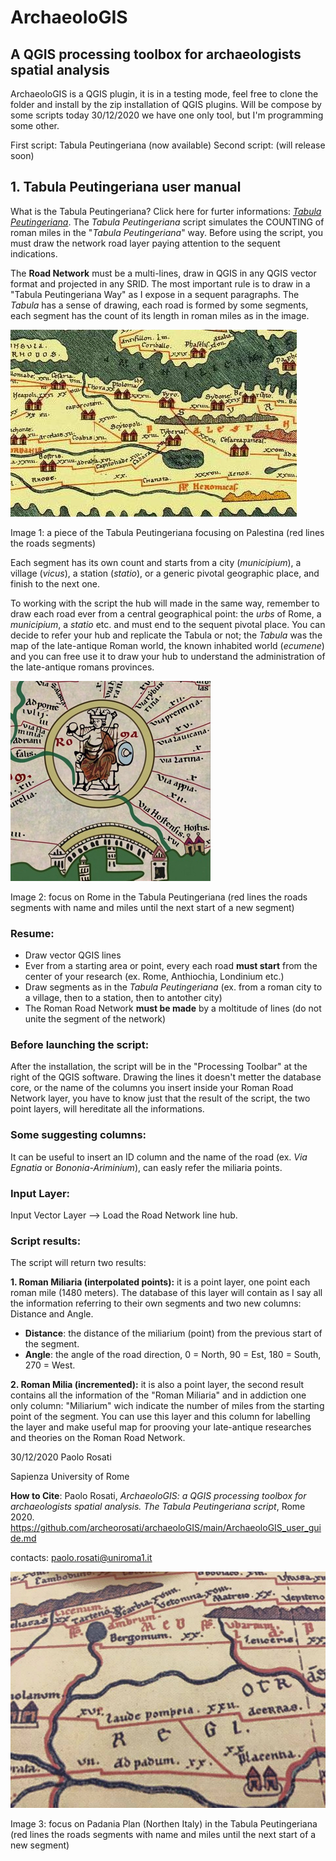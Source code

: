 # ArchaeoloGIS
## A QGIS processing toolbox for archaeologists spatial analysis

ArchaeoloGIS is a QGIS plugin, it is in a testing mode, feel free to clone the folder and install by the zip installation of QGIS plugins. 
Will be compose by some scripts today 30/12/2020 we have one only tool, but I'm programming some other.

First script: Tabula Peutingeriana (now available)
Second script: (will release soon)


## 1. Tabula Peutingeriana user manual

What is the Tabula Peutingeriana? Click here for furter informations: [*Tabula Peutingeriana*](https://en.wikipedia.org/wiki/Tabula_Peutingeriana).
The *Tabula Peutingeriana* script simulates the COUNTING of roman miles in the "*Tabula Peutingeriana*" way.
Before using the script, you must draw the network road layer paying attention to the sequent indications.

The **Road Network** must be a multi-lines, draw in QGIS in any QGIS vector format and projected in any SRID. 
The most important rule is to draw in a "Tabula Peutingeriana Way" as I expose in a sequent paragraphs. 
The *Tabula* has a sense of drawing, each road is formed by some segments, each segment has the count of its length in roman miles as in the image.

![Tabula Peutingeriana](https://github.com/archeorosati/archaeoloGIS/blob/main/Images/tabula-peutingeriana.jpg)

Image 1: a piece of the Tabula Peutingeriana focusing on Palestina (red lines the roads segments)

Each segment has its own count and starts from a city (*municipium*), a village (*vicus*), a station (*statio*), or a generic pivotal geographic place, and finish to the next one.

To working with the script the hub will made in the same way, remember to draw each road ever from a central geographical point: the *urbs* of Rome, a *municipium*, a *statio* etc. and must end to the sequent pivotal place. You can decide to refer your hub and replicate the Tabula or not; the *Tabula* was the map of the late-antique Roman world, the known inhabited world (*ecumene*) and you can free use it to draw your hub to understand the administration of the late-antique romans provinces.

![Tabula Peutingeriana2](https://github.com/archeorosati/archaeoloGIS/blob/main/Images/tp_roma_vs.jpg)

Image 2: focus on Rome in the Tabula Peutingeriana (red lines the roads segments with name and miles until the next start of a new segment)

### Resume:
- Draw vector QGIS lines
- Ever from a starting area or point, every each road **must start** from the center of your research (ex. Rome, Anthiochia, Londinium etc.)
- Draw segments as in the *Tabula Peutingeriana* (ex. from a roman city to a village, then to a station, then to antother city)
- The Roman Road Network **must be made** by a moltitude of lines (do not unite the segment of the network)  

### Before launching the script:
After the installation, the script will be in the "Processing Toolbar" at the right of the QGIS software.
Drawing the lines it doesn't metter the database core, or the name of the columns you insert inside your Roman Road Network layer, you have to know just that the result of the script, the two point layers, will hereditate all the informations. 

### Some suggesting columns: 
It can be useful to insert an ID column and the name of the road (ex. *Via Egnatia* or *Bononia-Ariminium*), can easly refer the miliaria points.

### Input Layer:
Input Vector Layer --> Load the Road Network line hub.

### Script results:
The script will return two results:

**1. Roman Miliaria (interpolated points):** 
it is a point layer, one point each roman mile (1480 meters). The database of this layer will contain as I say all the information referring to their own segments and two new columns: Distance and Angle.
 - **Distance**: the distance of the miliarium (point) from the previous start of the segment.
 - **Angle**: the angle of the road direction, 0 = North, 90 = Est, 180 = South, 270 = West.
 
**2. Roman Milia (incremented):**
it is also a point layer, the second result contains all the information of the "Roman Miliaria" and in addiction one only column: "Miliarium" wich indicate the number of miles from the starting point of the segment. You can use this layer and this column for labelling the layer and make useful map for prooving your late-antique researches and theories on the Roman Road Network.

30/12/2020 Paolo Rosati

Sapienza University of Rome

**How to Cite**: 
Paolo Rosati, *ArchaeoloGIS: a QGIS processing toolbox for archaeologists spatial analysis. The Tabula Peutingeriana script*, Rome 2020.
https://github.com/archeorosati/archaeoloGIS/main/ArchaeoloGIS_user_guide.md

contacts: paolo.rosati@uniroma1.it

![Tabula Peutingeriana2](https://github.com/archeorosati/archaeoloGIS/blob/main/Images/18983388_1549968645076978_902180483_n.jpg)

Image 3: focus on Padania Plan (Northen Italy) in the Tabula Peutingeriana (red lines the roads segments with name and miles until the next start of a new segment)
